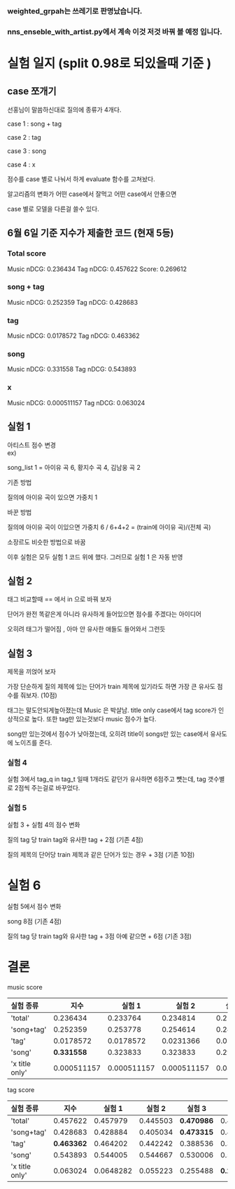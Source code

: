 

### weighted_grpah는 쓰레기로 판명났습니다.

### nns_enseble_with_artist.py에서 계속 이것 저것 바꿔 볼 예정 입니다.





# 실험 일지 (split 0.98로 되있을때 기준 )

## case 쪼개기

선홍님이 말씀하신대로 질의에 종류가 4개다.

case 1 : song + tag

case 2 : tag

case 3 : song

case 4 : x

점수를 case 별로 나눠서 하게 evaluate 함수를 고쳐놨다.

알고리즘의 변화가 어떤 case에서 잘먹고 어떤 case에서 안좋으면 

case 별로 모델을 다른걸 쓸수 있다.
 

## 6월 6일 기준 지수가 제출한 코드 (현재 5등)
### Total score
Music nDCG: 0.236434
Tag nDCG: 0.457622
Score: 0.269612
### song + tag
Music nDCG: 0.252359
Tag nDCG: 0.428683
### tag
Music nDCG: 0.0178572
Tag nDCG: 0.463362
### song
Music nDCG: 0.331558
Tag nDCG: 0.543893
### x
Music nDCG: 0.000511157
Tag nDCG: 0.063024



##  실험 1 
아티스트 점수 변경  
ex)

 song_list 1 = 아이유 곡 6, 황지수 곡 4, 김남웅 곡 2

기존 방법

질의에 아이유 곡이 있으면 가중치 1 

바꾼 방법

질의에 아이유 곡이 이있으면 가중치  6 / 6+4+2 = (train에 아이유 곡)/(전체 곡)

소장르도 비슷한 방법으로 바꿈

이후 실험은 모두 실험 1 코드 위에 했다. 그러므로 실험 1 은 자동 반영


## 실험 2

태그 비교할때 == 에서 in 으로 바꿔 보자 
  
단어가 완전 똑같은게 아니라 유사하게 들어있으면 점수를 주겠다는 아이디어 


오히려 태그가 떨어짐 , 아마 안 유사한 애들도 들어와서 그런듯


##  실험 3

제목을 끼얹어 보자

가장 단순하게 질의 제목에 있는 단어가 train 제목에 있기라도 하면 가장 큰 유사도 점수를 줘보자. (10점)

태그는 말도안되게높아졌는데 Music 은 박살남.  title only case에서 tag score가 인상적으로 높다. 또한 tag만 있는것보다 music 점수가 높다.

 song만 있는것에서 점수가 낮아졌는데, 오히려 title이 songs만 있는 case에서 유사도에 노이즈를 준다.




### 실험 4


실험 3에서 tag_q in tag_t 일때 1개라도 같던가 유사하면 6점주고 뻇는데, tag  갯수별로 2점씩 주는걸로 바꾸었다.



### 실험 5

실험 3 + 실험 4의 점수 변화

질의 tag 당 train tag와 유사한 tag + 2점 (기존 4점)

질의 제목의 단어당 train 제목과 같은 단어가 있는 경우 + 3점 (기존 10점)

# 실험 6

실험 5에서 점수 변화 

song 8점 (기존 4점)

질의 tag 당 train tag와 유사한 tag + 3점  아예 같으면 + 6점  (기존 3점)


# 결론

music score


|실험 종류|지수|실험 1|실험 2| 실험 3|실험 4|실험 5|실험 6|
|:---|---|---|---|---|---|---|---|
|'total'|0.236434|0.233764 |0.234814 |0.224655|0.225211 |0.235478|**0.239752**|
|'song+tag' |0.252359  |0.253778 |0.254614|0.240961|0.241467 |0.249401|**0.258426**|
|'tag'| 0.0178572  |0.0178572 |0.0231366 |0.0349665|0.0375836|0.0396738|**0.0445774**|
|'song'|**0.331558**  |0.323833 |0.323833 |0.295177 |0.295177 |0.310566|0.310944|
|'x title only'|0.000511157  |0.000511157 |0.000511157 |0.0823252 |0.0823252 |**0.090948**|0.090948|

tag score

|실험 종류|지수|실험 1|실험 2| 실험 3|실험 4|실험 5|실험 6|
|:---|---|---|---|---|---|---|---|
|'total'|0.457622  |0.457979 |0.445503|**0.470986** |0.442562 |0.446817|0.459601|
|'song+tag'|0.428683 |0.428884|0.405034|**0.473315**|0.426395|0.389981|0.418975|
|'tag'| **0.463362**|0.464202|0.442242|0.388536|0.312034|0.279656|0.332721|
|'song'|0.543893 |0.544005|0.544667|0.530006|0.529474|**0.584533**|0.57129|
|'x title only'| 0.063024|0.0648282|0.055223|0.255488|**0.259639**|0.255488|0.253808|